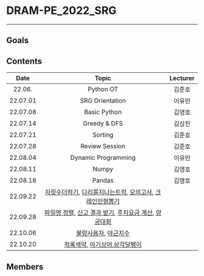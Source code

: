 # DRAM-PE_2022_SRG

---



## Goals

## Contents

|       Date       | Topic | Lecturer |
|:----------------:|:----------------------------------------:|:----------------------------------:|
| 22.06.　 | Python OT | 김준호 |
| 22.07.01 | SRG Orientation | 이유민 |
| 22.07.08 | Basic Python  | 김영호 |
| 22.07.14 | Greedy & DFS | 김상진 |
| 22.07.21 | Sorting | 김준호 |
| 22.07.28 | Review Session | 김준호 |
| 22.08.04 | Dynamic Programming | 이유민 |
| 22.08.11 | Numpy | 김영호 |
| 22.08.18 | Pandas | 김영호 |
| 22.09.22 | [자릿수더하기](https://school.programmers.co.kr/learn/courses/30/lessons/12931), [다리를지나는트럭](https://school.programmers.co.kr/learn/courses/30/lessons/42583), [모의고사](https://school.programmers.co.kr/learn/courses/30/lessons/42840), [크레인인형뽑기](https://school.programmers.co.kr/learn/courses/30/lessons/64061) |  |
| 22.09.28 | [파일명 정렬](https://school.programmers.co.kr/learn/courses/30/lessons/17686), [신고 결과 받기](https://school.programmers.co.kr/learn/courses/30/lessons/92334/), [주차요금 계산](https://school.programmers.co.kr/learn/courses/30/lessons/92341), [양궁대회](https://school.programmers.co.kr/learn/courses/30/lessons/92342) |  |
| 22.10.06 | [불량사용자](https://school.programmers.co.kr/learn/courses/30/lessons/64064), [야근지수](https://school.programmers.co.kr/learn/courses/30/lessons/12927)|  |
| 22.10.20 | [적록색약](https://www.acmicpc.net/problem/10026), [아기상어](https://www.acmicpc.net/problem/16236),[삼각달팽이](https://school.programmers.co.kr/learn/courses/30/lessons/68645)|  |
## Members
